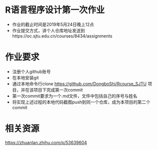 # R语言程序设计第一次作业
- 作业的截止时间是2019年5月24日晚上12点
- 作业提交方式，讲个人仓库地址发送到https://oc.sjtu.edu.cn/courses/8434/assignments

# 作业要求
- 注册个人github账号
- 在本地安装git
- 通过本地命令行clone https://github.com/DongboShi/Rcourse_SJTU 项目，并在该项目下完成第一次commit
- 第一次commit要求为一个.md文件，文件中包括自己的序号与姓名
- 将实现上述过程的本地代码截图push到同一个仓库，成为本项目的第二个commit

# 相关资源

https://zhuanlan.zhihu.com/p/53639604



